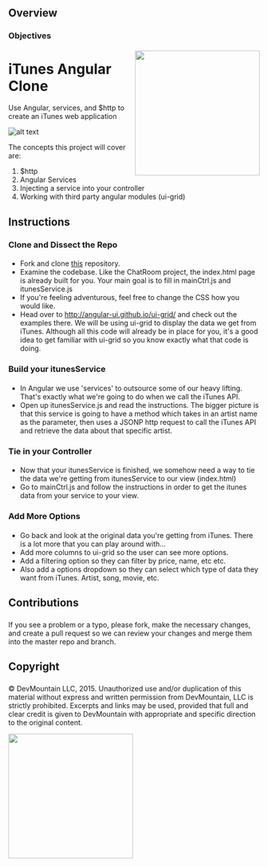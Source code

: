 ## Overview
### Objectives
####
<img src="https://devmounta.in/img/logowhiteblue.png" width="250" align="right">

iTunes Angular Clone
====================

Use Angular, services, and $http to create an iTunes web application


![alt text](https://github.com/DevMountain/itunes/blob/master/Preview.png?raw=true)

The concepts this project will cover are:

1. $http
2. Angular Services
3. Injecting a service into your controller
4. Working with third party angular modules (ui-grid)

## Instructions
### Clone and Dissect the Repo
####
* Fork and clone [this](https://github.com/devmountain/itunes) repository.
* Examine the codebase. Like the ChatRoom project, the index.html page is already built for you. Your main goal is to fill in mainCtrl.js and itunesService.js
* If you're feeling adventurous, feel free to change the CSS how you would like.
* Head over to http://angular-ui.github.io/ui-grid/ and check out the examples there. We will be using ui-grid to display the data we get from iTunes. Although all this code will already be in place for you, it's a good idea to get familiar with ui-grid so you know exactly what that code is doing.


### Build your itunesService
####
* In Angular we use 'services' to outsource some of our heavy lifting. That's exactly what we're going to do when we call the iTunes API.
* Open up itunesService.js and read the instructions. The bigger picture is that this service is going to have a method which takes in an artist name as the parameter, then uses a JSONP http request to call the iTunes API and retrieve the data about that specific artist.


### Tie in your Controller
####
* Now that your itunesService is finished, we somehow need a way to tie the data we're getting from itunesService to our view (index.html)
* Go to mainCtrl.js and follow the instructions in order to get the itunes data from your service to your view.


### Add More Options
####
* Go back and look at the original data you're getting from iTunes. There is a lot more that you can play around with...
* Add more columns to ui-grid so the user can see more options.
* Add a filtering option so they can filter by price, name, etc etc.
* Also add a options dropdown so they can select which type of data they want from iTunes. Artist, song, movie, etc.

## Contributions
###
####
If you see a problem or a typo, please fork, make the necessary changes, and create a pull request so we can review your changes and merge them into the master repo and branch.

## Copyright
###
####
© DevMountain LLC, 2015. Unauthorized use and/or duplication of this material without express and written permission from DevMountain, LLC is strictly prohibited. Excerpts and links may be used, provided that full and clear credit is given to DevMountain with appropriate and specific direction to the original content.

<img src="https://devmounta.in/img/logowhiteblue.png" width="250">
